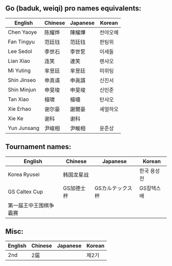 ## Go (baduk, weiqi) pro names equivalents:

English | Chinese | Japanese | Korean
------- | ------- | -------- | ------
Chen Yaoye | 陈耀烨 | 陳耀燁 | 천야오예
Fan Tingyu | 范廷钰 | 范廷钰 | 판팅위
Lee Sedol | 李世石 | 李世乭 | 이세돌
Lian Xiao | 连笑 | 連笑 | 롄샤오
Mi Yuting | 芈昱廷 | 芈昱廷 | 미위팅
Shin Jinseo | 申真谞 | 申眞諝 | 신진서
Shin Minjun | 申旻埈 | 申旻埈 | 신민준
Tan Xiao | 檀啸 | 檀嘯 | 탄샤오
Xie Erhao | 谢尔豪 | 謝爾豪 | 셰얼하오
Xie Ke | 谢科 | 谢科 | 
Yun Junsang | 尹峻相 | 尹畯相 | 윤준상

## Tournament names:

English | Chinese | Japanese | Korean
------- | ------- | -------- | ------
Korea Ryusei | 韩国龙星战 | | 한국 용성전
GS Caltex Cup | GS加德士杯 | GSカルテックス杯 | GS칼텍스배 
| 第一届王中王围棋争霸赛 | |

## Misc:

English | Chinese | Japanese | Korean
------- | ------- | -------- | ------
2nd | 2届 | | 제2기 